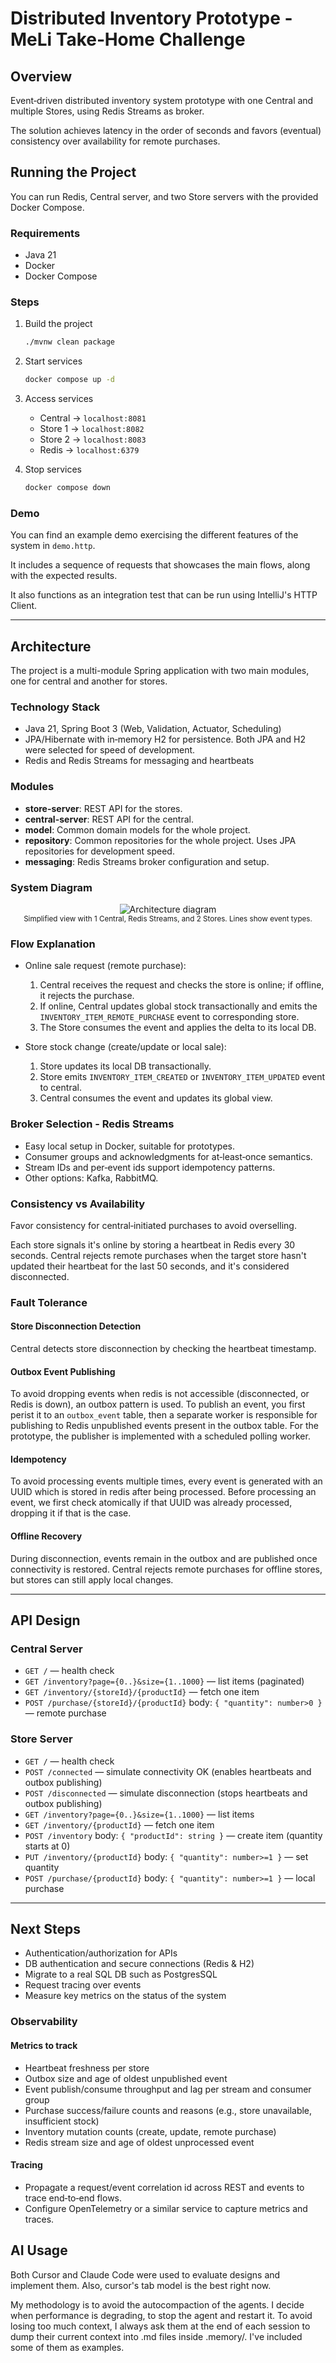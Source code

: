 # Distributed Inventory Prototype - MeLi Take‑Home Challenge

## Overview

Event‑driven distributed inventory system prototype with one Central and multiple Stores, using Redis Streams as broker.

The solution achieves latency in the order of seconds and favors (eventual) consistency over availability for remote purchases.

## Running the Project

You can run Redis, Central server, and two Store servers with the provided Docker Compose.

### Requirements

- Java 21
- Docker
- Docker Compose

### Steps

1. Build the project

   ```bash
   ./mvnw clean package
   ```

2. Start services

   ```bash
   docker compose up -d
   ```

3. Access services

   - Central → `localhost:8081`
   - Store 1 → `localhost:8082`
   - Store 2 → `localhost:8083`
   - Redis → `localhost:6379`

4. Stop services
   ```bash
   docker compose down
   ```

### Demo

You can find an example demo exercising the different features of the system in `demo.http`.

It includes a sequence of requests that showcases the main flows, along with the expected results.

It also functions as an integration test that can be run using IntelliJ's HTTP Client.

---

## Architecture

The project is a multi-module Spring application with two main modules, one for central and another for stores.

### Technology Stack

- Java 21, Spring Boot 3 (Web, Validation, Actuator, Scheduling)
- JPA/Hibernate with in‑memory H2 for persistence. Both JPA and H2 were selected for speed of development.
- Redis and Redis Streams for messaging and heartbeats

### Modules

- **store-server**: REST API for the stores.
- **central-server**: REST API for the central.
- **model**: Common domain models for the whole project.
- **repository**: Common repositories for the whole project. Uses JPA repositories for development speed.
- **messaging**: Redis Streams broker configuration and setup.

### System Diagram

<div align="center">
  <img src="readme-utils/diagram.png" alt="Architecture diagram" />
  <br/>
  <sub>Simplified view with 1 Central, Redis Streams, and 2 Stores. Lines show event types.</sub>
</div>

### Flow Explanation

- Online sale request (remote purchase):

  1. Central receives the request and checks the store is online; if offline, it rejects the purchase.
  2. If online, Central updates global stock transactionally and emits the `INVENTORY_ITEM_REMOTE_PURCHASE` event to corresponding store.
  3. The Store consumes the event and applies the delta to its local DB.

- Store stock change (create/update or local sale):
  1. Store updates its local DB transactionally.
  2. Store emits `INVENTORY_ITEM_CREATED` or `INVENTORY_ITEM_UPDATED` event to central.
  3. Central consumes the event and updates its global view.

### Broker Selection - Redis Streams

- Easy local setup in Docker, suitable for prototypes.
- Consumer groups and acknowledgments for at‑least‑once semantics.
- Stream IDs and per‑event ids support idempotency patterns.
- Other options: Kafka, RabbitMQ.

### Consistency vs Availability

Favor consistency for central‑initiated purchases to avoid overselling.

Each store signals it's online by storing a heartbeat in Redis every 30 seconds.
Central rejects remote purchases when the target store hasn't updated their heartbeat for the last 50 seconds, and it's considered disconnected.

### Fault Tolerance

#### Store Disconnection Detection

Central detects store disconnection by checking the heartbeat timestamp.

#### Outbox Event Publishing

To avoid dropping events when redis is not accessible (disconnected, or Redis is down), an outbox pattern is used.
To publish an event, you first perist it to an `outbox_event` table, then a separate worker is responsible for publishing to Redis unpublished events present in the outbox table.
For the prototype, the publisher is implemented with a scheduled polling worker.

#### Idempotency

To avoid processing events multiple times, every event is generated with an UUID which is stored in redis after being processed.
Before processing an event, we first check atomically if that UUID was already processed, dropping it if that is the case.

#### Offline Recovery

During disconnection, events remain in the outbox and are published once connectivity is restored.
Central rejects remote purchases for offline stores, but stores can still apply local changes.

---

## API Design

### Central Server

- `GET /` — health check
- `GET /inventory?page={0..}&size={1..1000}` — list items (paginated)
- `GET /inventory/{storeId}/{productId}` — fetch one item
- `POST /purchase/{storeId}/{productId}` body: `{ "quantity": number>0 }` — remote purchase

### Store Server

- `GET /` — health check
- `POST /connected` — simulate connectivity OK (enables heartbeats and outbox publishing)
- `POST /disconnected` — simulate disconnection (stops heartbeats and outbox publishing)
- `GET /inventory?page={0..}&size={1..1000}` — list items
- `GET /inventory/{productId}` — fetch one item
- `POST /inventory` body: `{ "productId": string }` — create item (quantity starts at 0)
- `PUT /inventory/{productId}` body: `{ "quantity": number>=1 }` — set quantity
- `POST /purchase/{productId}` body: `{ "quantity": number>=1 }` — local purchase

---

## Next Steps

- Authentication/authorization for APIs
- DB authentication and secure connections (Redis & H2)
- Migrate to a real SQL DB such as PostgresSQL
- Request tracing over events
- Measure key metrics on the status of the system

### Observability

#### Metrics to track

- Heartbeat freshness per store
- Outbox size and age of oldest unpublished event
- Event publish/consume throughput and lag per stream and consumer group
- Purchase success/failure counts and reasons (e.g., store unavailable, insufficient stock)
- Inventory mutation counts (create, update, remote purchase)
- Redis stream size and age of oldest unprocessed event

#### Tracing

- Propagate a request/event correlation id across REST and events to trace end‑to‑end flows.
- Configure OpenTelemetry or a similar service to capture metrics and traces.

## AI Usage

Both Cursor and Claude Code were used to evaluate designs and implement them.
Also, cursor's tab model is the best right now.

My methodology is to avoid the autocompaction of the agents.
I decide when performance is degrading, to stop the agent and restart it.
To avoid losing too much context, I always ask them at the end of each session to dump their current context into .md files inside .memory/.
I've included some of them as examples.
